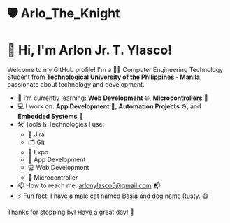 # 🛡️ Arlo_The_Knight

# 👋 Hi, I'm Arlon Jr. T. Ylasco!

Welcome to my GitHub profile! I'm a 🧑‍💻 Computer Engineering Technology Student from **Technological University of the Philippines - Manila**, passionate about technology and development.

- 🌱 I’m currently learning: **Web Development** 🌐, **Microcontrollers** 🤖  
- 💻 I work on: **App Development** 📱, **Automation Projects** ⚙️, and **Embedded Systems** 🔌  
- 🛠️ Tools & Technologies I use:
  - 🧩 Jira  
  - 🗂️ Git  
  - 🚀 Expo  
  - 📲 App Development  
  - 💻 Web Development  
  - 🔋 Microcontroller  
- 📫 How to reach me: arlonylasco5@gmail.com 📬  
- ⚡ Fun fact: I have a male cat named Basia and dog name Rusty. 😄

Thanks for stopping by! Have a great day! 🌟
